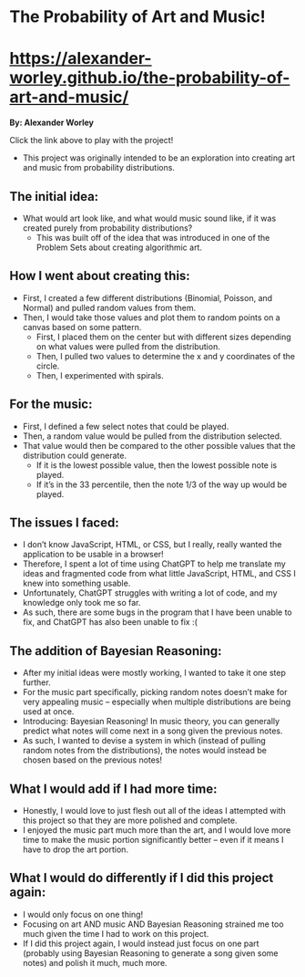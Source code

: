 # **The Probability of Art and Music\!**  
# https://alexander-worley.github.io/the-probability-of-art-and-music/
**By: Alexander Worley**

Click the link above to play with the project!

* This project was originally intended to be an exploration into creating art and music from probability distributions.

## The initial idea:

* What would art look like, and what would music sound like, if it was created purely from probability distributions?  
  * This was built off of the idea that was introduced in one of the Problem Sets about creating algorithmic art.

## How I went about creating this:

* First, I created a few different distributions (Binomial, Poisson, and Normal) and pulled random values from them.  
* Then, I would take those values and plot them to random points on a canvas based on some pattern.  
  * First, I placed them on the center but with different sizes depending on what values were pulled from the distribution.  
  * Then, I pulled two values to determine the x and y coordinates of the circle.  
  * Then, I experimented with spirals.

## For the music:

* First, I defined a few select notes that could be played.  
* Then, a random value would be pulled from the distribution selected.  
* That value would then be compared to the other possible values that the distribution could generate.  
  * If it is the lowest possible value, then the lowest possible note is played.  
  * If it’s in the 33 percentile, then the note 1/3 of the way up would be played.

## The issues I faced:

* I don’t know JavaScript, HTML, or CSS, but I really, really wanted the application to be usable in a browser\!  
* Therefore, I spent a lot of time using ChatGPT to help me translate my ideas and fragmented code from what little JavaScript, HTML, and CSS I knew into something usable.  
* Unfortunately, ChatGPT struggles with writing a lot of code, and my knowledge only took me so far.  
* As such, there are some bugs in the program that I have been unable to fix, and ChatGPT has also been unable to fix :(

## The addition of Bayesian Reasoning:

* After my initial ideas were mostly working, I wanted to take it one step further.  
* For the music part specifically, picking random notes doesn’t make for very appealing music – especially when multiple distributions are being used at once.  
* Introducing: Bayesian Reasoning\! In music theory, you can generally predict what notes will come next in a song given the previous notes.  
* As such, I wanted to devise a system in which (instead of pulling random notes from the distributions), the notes would instead be chosen based on the previous notes\!

## What I would add if I had more time:

* Honestly, I would love to just flesh out all of the ideas I attempted with this project so that they are more polished and complete.  
* I enjoyed the music part much more than the art, and I would love more time to make the music portion significantly better – even if it means I have to drop the art portion.

## What I would do differently if I did this project again:

* I would only focus on one thing\!  
* Focusing on art AND music AND Bayesian Reasoning strained me too much given the time I had to work on this project.  
* If I did this project again, I would instead just focus on one part (probably using Bayesian Reasoning to generate a song given some notes) and polish it much, much more.
